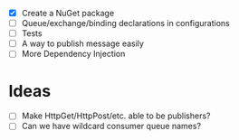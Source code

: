 - [x] Create a NuGet package
- [ ] Queue/exchange/binding declarations in configurations
- [ ] Tests
- [ ] A way to publish message easily
- [ ] More Dependency Injection

Ideas
=====
- [ ] Make HttpGet/HttpPost/etc. able to be publishers?
- [ ] Can we have wildcard consumer queue names?
